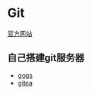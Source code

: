 # Git

[官方网站](https://git-scm.com/)

## 自己搭建git服务器

- [gogs](https://github.com/gogs/gogs)
- [gitea](https://github.com/go-gitea/gitea)
